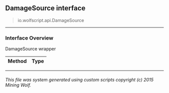 ## DamageSource __interface__

>io.wolfscript.api.DamageSource

---

### Interface Overview

DamageSource wrapper

Method | Type   
--- | :--- 



---



###### This file was system generated using custom scripts copyright (c) 2015 Mining Wolf.
	

